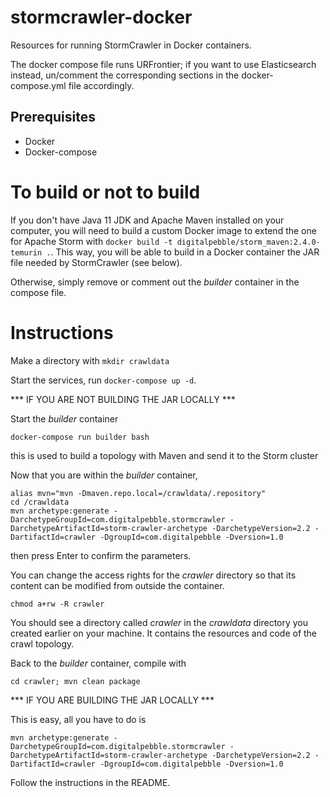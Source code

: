 # stormcrawler-docker

Resources for running StormCrawler in Docker containers.

The docker compose file runs URFrontier; if you want to use Elasticsearch instead, un/comment the corresponding sections in the docker-compose.yml file accordingly. 

## Prerequisites
- Docker
- Docker-compose

# To build or not to build

If you don't have Java 11 JDK and Apache Maven installed on your computer, you will need to build a custom Docker image to extend the one for Apache Storm with `docker build -t digitalpebble/storm_maven:2.4.0-temurin .`. 
This way, you will be able to build in a Docker container the JAR file needed by StormCrawler (see below).

Otherwise, simply remove or comment out the _builder_ container in the compose file.

# Instructions

Make a directory with `mkdir crawldata`

Start the services, run `docker-compose up -d`.

*** IF YOU ARE NOT BUILDING THE JAR LOCALLY ***

Start the _builder_ container

`docker-compose run builder bash`

this is used to build a topology with Maven and send it to the Storm cluster

Now that you are within the _builder_ container, 

```
alias mvn="mvn -Dmaven.repo.local=/crawldata/.repository"
cd /crawldata 
mvn archetype:generate -DarchetypeGroupId=com.digitalpebble.stormcrawler -DarchetypeArtifactId=storm-crawler-archetype -DarchetypeVersion=2.2 -DartifactId=crawler -DgroupId=com.digitalpebble -Dversion=1.0
```

then press Enter to confirm the parameters.

You can change the access rights for the _crawler_ directory so that its content can be modified from outside the container.

`chmod a+rw -R crawler`

You should see a directory called _crawler_ in the _crawldata_ directory you created earlier on your machine. It contains the resources and code of the crawl topology. 

Back to the _builder_ container, compile with 

`cd crawler; mvn clean package`

*** IF YOU ARE BUILDING THE JAR LOCALLY ***

This is easy, all you have to do is 

```
mvn archetype:generate -DarchetypeGroupId=com.digitalpebble.stormcrawler -DarchetypeArtifactId=storm-crawler-archetype -DarchetypeVersion=2.2 -DartifactId=crawler -DgroupId=com.digitalpebble -Dversion=1.0
```

Follow the instructions in the README. 






